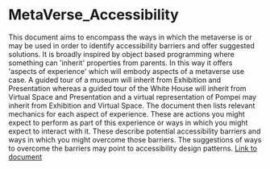 # MetaVerse_Accessibility
This document aims to encompass the ways in which the metaverse is or may be used in order to identify accessibility barriers and offer suggested solutions. It is broadly inspired by object based programming where something can 'inherit' properties from parents. In this way it offers 'aspects of experience' which will embody aspects of a metaverse use case. A guided tour of a museum will inherit from Exhibition and Presentation whereas a guided tour of the White House will inherit from Virtual Space and Presentation and a virtual representation of Pompei may inherit from Exhibition and Virtual Space. The document then lists relevant mechanics for each aspect of experience. These are actions you might expect to perform as part of this experience or ways in which you might expect to interact with it. These describe potential accessibility barriers and ways in which you might overcome those barriers. The suggestions of ways to overcome the barriers may point to accessibility design patterns.
[Link to document](https://github.com/RNIB-MediaAndCulture/MetaVerse_Accessibility/blob/main/Use_cases.md) 
